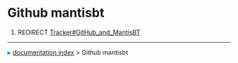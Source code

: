 # Github mantisbt
1.  REDIRECT [Tracker#GitHub_and_MantisBT](Tracker#GitHub_and_MantisBT.md)



---
![](images/Right_arrow.png) [documentation index](../README.md) > Github mantisbt
